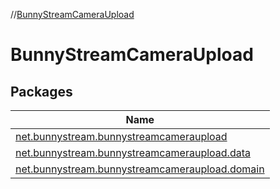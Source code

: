//[BunnyStreamCameraUpload](index.md)

# BunnyStreamCameraUpload

## Packages

| Name |
|---|
| [net.bunnystream.bunnystreamcameraupload](-bunny-stream-camera-upload/net.bunnystream.bunnystreamcameraupload/index.md) |
| [net.bunnystream.bunnystreamcameraupload.data](-bunny-stream-camera-upload/net.bunnystream.bunnystreamcameraupload.data/index.md) |
| [net.bunnystream.bunnystreamcameraupload.domain](-bunny-stream-camera-upload/net.bunnystream.bunnystreamcameraupload.domain/index.md) |
